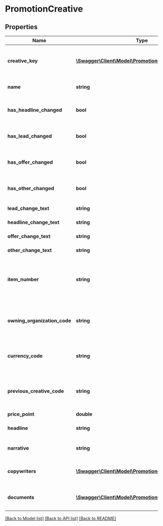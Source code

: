 # PromotionCreative

## Properties
Name | Type | Description | Notes
------------ | ------------- | ------------- | -------------
**creative_key** | [**\Swagger\Client\Model\PromotionCreativeKey**](PromotionCreativeKey.md) | Information to uniquely identify the promotion creative | [optional] 
**name** | **string** | Text describing the creative | [optional] 
**has_headline_changed** | **bool** | True if the headline text has changed | [optional] 
**has_lead_changed** | **bool** | True if the lead text has changed | [optional] 
**has_offer_changed** | **bool** | True if the offer text has changed | [optional] 
**has_other_changed** | **bool** | True if the other text has changed | [optional] 
**lead_change_text** | **string** | Lead change text | [optional] 
**headline_change_text** | **string** | Headline change text | [optional] 
**offer_change_text** | **string** | Offer change text | [optional] 
**other_change_text** | **string** | Other change text | [optional] 
**item_number** | **string** | Item number identifying the product associated with the creative | [optional] 
**owning_organization_code** | **string** | The code identifying the organization that owns the creative | [optional] 
**currency_code** | **string** | The code identifying the creative&#39;s currency | [optional] 
**previous_creative_code** | **string** | The code identifying an associated promotion creative | [optional] 
**price_point** | **double** | Price point | [optional] 
**headline** | **string** | The creative&#39;s headline | [optional] 
**narrative** | **string** | The creative&#39;s narrative | [optional] 
**copywriters** | [**\Swagger\Client\Model\PromotionCreativeCopywriter[]**](PromotionCreativeCopywriter.md) | Copywriters associated with this creative | [optional] 
**documents** | [**\Swagger\Client\Model\PromotionCreativeDocument[]**](PromotionCreativeDocument.md) | Documents associated with this creative | [optional] 

[[Back to Model list]](../README.md#documentation-for-models) [[Back to API list]](../README.md#documentation-for-api-endpoints) [[Back to README]](../README.md)



